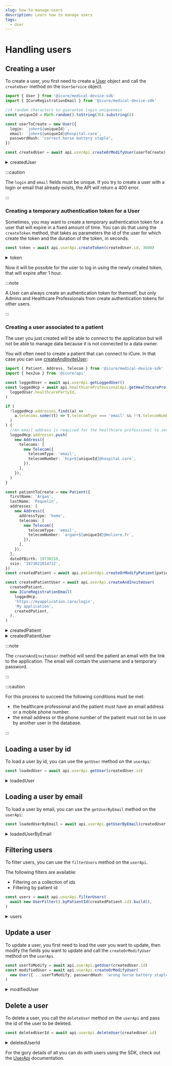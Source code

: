 ```yaml
---
slug: how-to-manage-users
description: Learn how to manage users
tags:
  - User
---
```


# Handling users

## Creating a user

To create a user, you first need to create a [User](../references/classes/User.md) object and call the `createUser` method on the `UserService` object.

<!-- file://code-samples/how-to/manage-users/index.mts snippet:Create a user-->
```typescript
import { User } from '@icure/medical-device-sdk'
import { ICureRegistrationEmail } from '@icure/medical-device-sdk'

//4 random characters to guarantee login uniqueness
const uniqueId = Math.random().toString(36).substring(4)

const userToCreate = new User({
  login: `john+${uniqueId}`,
  email: `john+${uniqueId}@hospital.care`,
  passwordHash: 'correct horse battery staple',
})

const createdUser = await api.userApi.createOrModifyUser(userToCreate)
```

<!-- output://code-samples/how-to/manage-users/createdUser.txt -->
<details>
<summary>createdUser</summary>

```json
{
  "id": "744c8b6f-c299-43a6-9926-b773a2ee2d90",
  "rev": "1-cb8d2dfe526297c49121644ebb5bf4ef",
  "created": 1680263967084,
  "login": "john+8fy2x3tv8",
  "passwordHash": "*",
  "groupId": "ic-e2etest-medtech-docs",
  "email": "john+8fy2x3tv8@hospital.care",
  "properties": {},
  "roles": {},
  "sharingDataWith": {},
  "authenticationTokens": {}
}
```
</details>


:::caution

The `login` and `email` fields must be unique. If you try to create a user with a login or email that already exists, the API will return a 400 error.

:::

### Creating a temporary authentication token for a User

Sometimes, you may want to create a temporary authentication token for a user that will expire in a fixed amount of time. 
You can do that using the `createToken` method, that takes as parameters the id of the user for which create the token 
and the duration of the token, in seconds.

<!-- file://code-samples/how-to/manage-users/index.mts snippet:Create a token-->
```typescript
const token = await api.userApi.createToken(createdUser.id, 3600)
```

<!-- output://code-samples/how-to/manage-users/token.txt -->
<details>
<summary>token</summary>
```text
b7016fd4-9153-4523-a7a0-add4b74c5e89
```
</details>

Now it will be possible for the user to log in using the newly created token, that will expire after 1 hour.

:::note

A User can always create an authentication token for themself, 
but only Admins and Healthcare Professionals from create authentication tokens for other users.  


:::

### Creating a user associated to a patient

The user you just created will be able to connect to the application but will not be able to manage data because it is not connected to a data owner.

You will often need to create a patient that can connect to iCure. In that case you can use [createAndInviteUser](/sdks/references/apis/UserApi.md#createandinviteuser):

<!-- file://code-samples/how-to/manage-users/index.mts snippet:Create a patient user-->
```typescript
import { Patient, Address, Telecom } from '@icure/medical-device-sdk'
import { hex2ua } from '@icure/api'

const loggedUser = await api.userApi.getLoggedUser()
const loggedHcp = await api.healthcareProfessionalApi.getHealthcareProfessional(
  loggedUser.healthcarePartyId,
)

if (
  !loggedHcp.addresses.find((a) =>
    a.telecoms.some((t) => t.telecomType === 'email' && !!t.telecomNumber),
  )
) {
  //An email address is required for the healthcare professional to send the invitation
  loggedHcp.addresses.push(
    new Address({
      telecoms: [
        new Telecom({
          telecomType: 'email',
          telecomNumber: `hcp+${uniqueId}@hospital.care`,
        }),
      ],
    }),
  )
}

const patientToCreate = new Patient({
  firstName: 'Argan',
  lastName: 'Poquelin',
  addresses: [
    new Address({
      addressType: 'home',
      telecoms: [
        new Telecom({
          telecomType: 'email',
          telecomNumber: `argan+${uniqueId}@moliere.fr`,
        }),
      ],
    }),
  ],
  dateOfBirth: 19730210,
  ssin: '1973021014722',
})
const createdPatient = await api.patientApi.createOrModifyPatient(patientToCreate)

const createdPatientUser = await api.userApi.createAndInviteUser(
  createdPatient,
  new ICureRegistrationEmail(
    loggedHcp,
    'https://myapplication.care/login',
    'My application',
    createdPatient,
  ),
)
```

<!-- output://code-samples/how-to/manage-users/createdPatient.txt -->
<details>
<summary>createdPatient</summary>

```json
{
  "id": "93b7b51b-f1b0-46f8-8029-cdb4c46f7316",
  "languages": [],
  "active": true,
  "parameters": {},
  "rev": "1-89100da2e888dce6977050aa04e896e1",
  "created": 1680263968766,
  "modified": 1680263968766,
  "author": "f7ec463c-44b4-414e-9e7f-f2cc0967cc01",
  "responsible": "b16baab3-b6a3-42a0-b4b5-8dc8e00cc806",
  "firstName": "Argan",
  "lastName": "Poquelin",
  "ssin": "1973021014722",
  "dateOfBirth": 19730210,
  "identifiers": [],
  "labels": {},
  "codes": {},
  "names": [
    {
      "firstNames": [
        "Argan"
      ],
      "prefix": [],
      "suffix": [],
      "lastName": "Poquelin",
      "text": "Poquelin Argan",
      "use": "official"
    }
  ],
  "addresses": [
    {
      "addressType": "home",
      "telecoms": [
        {
          "telecomNumber": "argan+8fy2x3tv8@moliere.fr",
          "telecomType": "email"
        }
      ]
    }
  ],
  "gender": "unknown",
  "birthSex": "unknown",
  "mergedIds": {},
  "deactivationReason": "none",
  "personalStatus": "unknown",
  "partnerships": [],
  "patientHealthCareParties": [],
  "patientProfessions": [],
  "properties": {},
  "systemMetaData": {
    "hcPartyKeys": {},
    "privateKeyShamirPartitions": {},
    "aesExchangeKeys": {},
    "transferKeys": {},
    "encryptedSelf": "E3uJlRc5UK4QVrt+6bO3awPqyvDNnel7smSsqmkY0CM=",
    "secretForeignKeys": [],
    "cryptedForeignKeys": {},
    "delegations": {
      "b16baab3-b6a3-42a0-b4b5-8dc8e00cc806": {}
    },
    "encryptionKeys": {
      "b16baab3-b6a3-42a0-b4b5-8dc8e00cc806": {}
    }
  }
}
```
</details>

<!-- output://code-samples/how-to/manage-users/createdPatientUser.txt -->
<details>
<summary>createdPatientUser</summary>

```json
{
  "id": "78eaabf3-ccac-416a-9063-7ef2d6cbb4a6",
  "rev": "1-a5756aba8def48a40613fe255f81fb41",
  "created": 1680263968925,
  "name": "argan+8fy2x3tv8@moliere.fr",
  "login": "argan+8fy2x3tv8@moliere.fr",
  "groupId": "ic-e2etest-medtech-docs",
  "patientId": "93b7b51b-f1b0-46f8-8029-cdb4c46f7316",
  "email": "argan+8fy2x3tv8@moliere.fr",
  "properties": {},
  "roles": {},
  "sharingDataWith": {},
  "authenticationTokens": {}
}
```
</details>


:::note

The `createAndInviteUser` method will send the patient an email with the link to the application.
The email will contain the username and a temporary password.

:::

:::caution

For this process to succeed the following conditions must be met: 
* the healthcare professional and the patient must have an email address or a mobile phone number.
* the email address or the phone number of the patient must not be in use by another user in the database.

:::

## Loading a user by id

To load a user by id, you can use the `getUser` method on the `userApi`:

<!-- file://code-samples/how-to/manage-users/index.mts snippet:Load a user-->
```typescript
const loadedUser = await api.userApi.getUser(createdUser.id)
```

<!-- output://code-samples/how-to/manage-users/loadedUser.txt -->
<details>
<summary>loadedUser</summary>

```json
{
  "id": "744c8b6f-c299-43a6-9926-b773a2ee2d90",
  "rev": "2-00a8d4727a8070cbfcac5896e4210870",
  "created": 1680263967084,
  "login": "john+8fy2x3tv8",
  "passwordHash": "*",
  "groupId": "ic-e2etest-medtech-docs",
  "email": "john+8fy2x3tv8@hospital.care",
  "properties": {},
  "roles": {},
  "sharingDataWith": {},
  "authenticationTokens": {}
}
```
</details>

## Loading a user by email

To load a user by email, you can use the `getUserByEmail` method on the `userApi`:

<!-- file://code-samples/how-to/manage-users/index.mts snippet:Load a user by email-->
```typescript
const loadedUserByEmail = await api.userApi.getUserByEmail(createdUser.email)
```

<!-- output://code-samples/how-to/manage-users/loadedUserByEmail.txt -->
<details>
<summary>loadedUserByEmail</summary>

```json
{
  "id": "744c8b6f-c299-43a6-9926-b773a2ee2d90",
  "rev": "2-00a8d4727a8070cbfcac5896e4210870",
  "created": 1680263967084,
  "login": "john+8fy2x3tv8",
  "passwordHash": "*",
  "groupId": "ic-e2etest-medtech-docs",
  "email": "john+8fy2x3tv8@hospital.care",
  "properties": {},
  "roles": {},
  "sharingDataWith": {},
  "authenticationTokens": {}
}
```
</details>

## Filtering users

To filter users, you can use the `filterUsers` method on the `userApi`.

The following filters are available:
* Filtering on a collection of ids
* Filtering by patient id

<!-- file://code-samples/how-to/manage-users/index.mts snippet:Filter users-->
```typescript
const users = await api.userApi.filterUsers(
  await new UserFilter().byPatientId(createdPatient.id).build(),
)
```

<!-- output://code-samples/how-to/manage-users/users.txt -->
<details>
<summary>users</summary>

```json
{
  "pageSize": 1000,
  "totalSize": 500,
  "rows": [
    {
      "id": "78eaabf3-ccac-416a-9063-7ef2d6cbb4a6",
      "rev": "2-5a32941014cfe043e2bf96f1b663bec3",
      "created": 1680263968925,
      "name": "argan+8fy2x3tv8@moliere.fr",
      "login": "argan+8fy2x3tv8@moliere.fr",
      "groupId": "ic-e2etest-medtech-docs",
      "patientId": "93b7b51b-f1b0-46f8-8029-cdb4c46f7316",
      "email": "argan+8fy2x3tv8@moliere.fr",
      "properties": {},
      "roles": {},
      "sharingDataWith": {},
      "authenticationTokens": {}
    }
  ],
  "nextKeyPair": {}
}
```
</details>

## Update a user

To update a user, you first need to load the user you want to update, then modify the fields you want to update and call the `createOrModifyUser` method on the `userApi`.

<!-- file://code-samples/how-to/manage-users/index.mts snippet:Update a user-->
```typescript
const userToModify = await api.userApi.getUser(createdUser.id)
const modifiedUser = await api.userApi.createOrModifyUser(
  new User({ ...userToModify, passwordHash: 'wrong horse battery staple' }),
)
```

<!-- output://code-samples/how-to/manage-users/modifiedUser.txt -->
<details>
<summary>modifiedUser</summary>

```json
{
  "id": "744c8b6f-c299-43a6-9926-b773a2ee2d90",
  "rev": "3-e142062dada16ce3cf85dbc1c66f7890",
  "created": 1680263967084,
  "login": "john+8fy2x3tv8",
  "passwordHash": "*",
  "groupId": "ic-e2etest-medtech-docs",
  "email": "john+8fy2x3tv8@hospital.care",
  "properties": {},
  "roles": {},
  "sharingDataWith": {},
  "authenticationTokens": {}
}
```
</details>

## Delete a user

To delete a user, you call the `deleteUser` method on the `userApi` and pass the id of the user to be deleted.

<!-- file://code-samples/how-to/manage-users/index.mts snippet:Delete a user-->
```typescript
const deletedUserId = await api.userApi.deleteUser(createdUser.id)
```

<!-- output://code-samples/how-to/manage-users/deletedUserId.txt -->
<details>
<summary>deletedUserId</summary>

```text
4-86d268d64c96c62465606ebf5fdda6e2
```
</details>

For the gory details of all you can do with users using the SDK, check out the [UserApi](/sdks/references/apis/UserApi.md) documentation.
